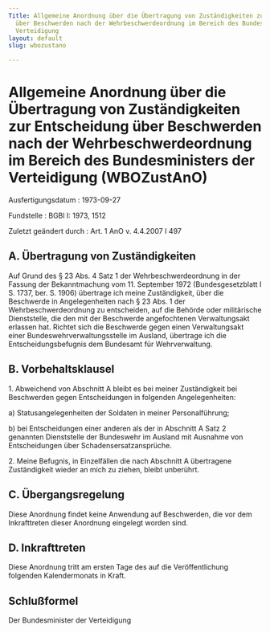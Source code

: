 ```yaml
---
Title: Allgemeine Anordnung über die Übertragung von Zuständigkeiten zur Entscheidung
  über Beschwerden nach der Wehrbeschwerdeordnung im Bereich des Bundesministers der
  Verteidigung
layout: default
slug: wbozustano

---
```


# Allgemeine Anordnung über die Übertragung von Zuständigkeiten zur Entscheidung über Beschwerden nach der Wehrbeschwerdeordnung im Bereich des Bundesministers der Verteidigung (WBOZustAnO)

Ausfertigungsdatum
:   1973-09-27

Fundstelle
:   BGBl I: 1973, 1512

Zuletzt geändert durch
:   Art. 1 AnO v. 4.4.2007 I 497


## A. Übertragung von Zuständigkeiten

Auf Grund des § 23 Abs. 4 Satz 1 der Wehrbeschwerdeordnung in der
Fassung der Bekanntmachung vom 11. September 1972 (Bundesgesetzblatt I
S. 1737, ber. S. 1906) übertrage ich meine Zuständigkeit, über die
Beschwerde in Angelegenheiten nach § 23 Abs. 1 der
Wehrbeschwerdeordnung zu entscheiden, auf die Behörde oder
militärische Dienststelle, die den mit der Beschwerde angefochtenen
Verwaltungsakt erlassen hat. Richtet sich die Beschwerde gegen einen
Verwaltungsakt einer Bundeswehrverwaltungsstelle im Ausland, übertrage
ich die Entscheidungsbefugnis dem Bundesamt für Wehrverwaltung.


## B. Vorbehaltsklausel

1\. Abweichend von Abschnitt A bleibt es bei meiner Zuständigkeit bei
Beschwerden gegen Entscheidungen in folgenden Angelegenheiten:

a)  Statusangelegenheiten der Soldaten in meiner Personalführung;


b)  bei Entscheidungen einer anderen als der in Abschnitt A Satz 2
    genannten Dienststelle der Bundeswehr im Ausland mit Ausnahme von
    Entscheidungen über Schadensersatzansprüche.



2\. Meine Befugnis, in Einzelfällen die nach Abschnitt A übertragene
Zuständigkeit wieder an mich zu ziehen, bleibt unberührt.


## C. Übergangsregelung

Diese Anordnung findet keine Anwendung auf Beschwerden, die vor dem
Inkrafttreten dieser Anordnung eingelegt worden sind.


## D. Inkrafttreten

Diese Anordnung tritt am ersten Tage des auf die Veröffentlichung
folgenden Kalendermonats in Kraft.


## Schlußformel

Der Bundesminister der Verteidigung

